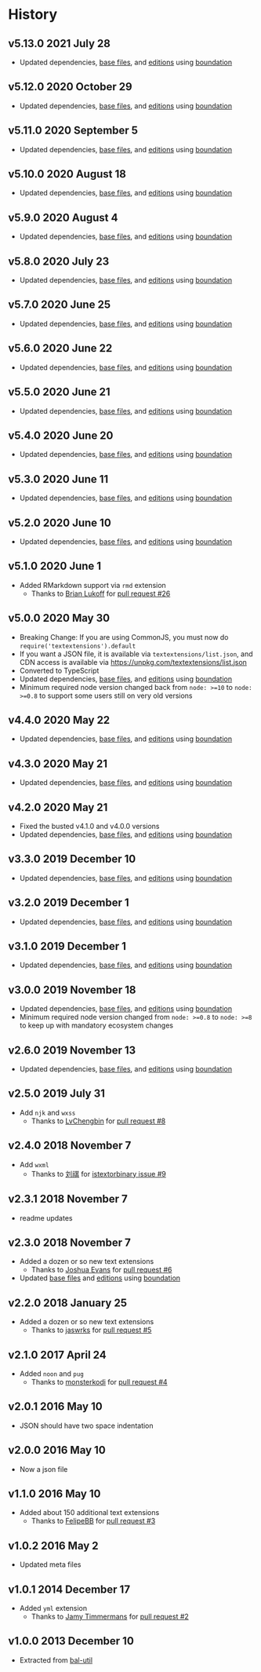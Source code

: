 # History

## v5.13.0 2021 July 28

-   Updated dependencies, [base files](https://github.com/bevry/base), and [editions](https://editions.bevry.me) using [boundation](https://github.com/bevry/boundation)

## v5.12.0 2020 October 29

-   Updated dependencies, [base files](https://github.com/bevry/base), and [editions](https://editions.bevry.me) using [boundation](https://github.com/bevry/boundation)

## v5.11.0 2020 September 5

-   Updated dependencies, [base files](https://github.com/bevry/base), and [editions](https://editions.bevry.me) using [boundation](https://github.com/bevry/boundation)

## v5.10.0 2020 August 18

-   Updated dependencies, [base files](https://github.com/bevry/base), and [editions](https://editions.bevry.me) using [boundation](https://github.com/bevry/boundation)

## v5.9.0 2020 August 4

-   Updated dependencies, [base files](https://github.com/bevry/base), and [editions](https://editions.bevry.me) using [boundation](https://github.com/bevry/boundation)

## v5.8.0 2020 July 23

-   Updated dependencies, [base files](https://github.com/bevry/base), and [editions](https://editions.bevry.me) using [boundation](https://github.com/bevry/boundation)

## v5.7.0 2020 June 25

-   Updated dependencies, [base files](https://github.com/bevry/base), and [editions](https://editions.bevry.me) using [boundation](https://github.com/bevry/boundation)

## v5.6.0 2020 June 22

-   Updated dependencies, [base files](https://github.com/bevry/base), and [editions](https://editions.bevry.me) using [boundation](https://github.com/bevry/boundation)

## v5.5.0 2020 June 21

-   Updated dependencies, [base files](https://github.com/bevry/base), and [editions](https://editions.bevry.me) using [boundation](https://github.com/bevry/boundation)

## v5.4.0 2020 June 20

-   Updated dependencies, [base files](https://github.com/bevry/base), and [editions](https://editions.bevry.me) using [boundation](https://github.com/bevry/boundation)

## v5.3.0 2020 June 11

-   Updated dependencies, [base files](https://github.com/bevry/base), and [editions](https://editions.bevry.me) using [boundation](https://github.com/bevry/boundation)

## v5.2.0 2020 June 10

-   Updated dependencies, [base files](https://github.com/bevry/base), and [editions](https://editions.bevry.me) using [boundation](https://github.com/bevry/boundation)

## v5.1.0 2020 June 1

-   Added RMarkdown support via `rmd` extension
    -   Thanks to [Brian Lukoff](https://github.com/brianlukoff) for [pull request #26](https://github.com/bevry/textextensions/pull/26)

## v5.0.0 2020 May 30

-   Breaking Change: If you are using CommonJS, you must now do `require('textextensions').default`
-   If you want a JSON file, it is available via `textextensions/list.json`, and CDN access is available via https://unpkg.com/textextensions/list.json
-   Converted to TypeScript
-   Updated dependencies, [base files](https://github.com/bevry/base), and [editions](https://editions.bevry.me) using [boundation](https://github.com/bevry/boundation)
-   Minimum required node version changed back from `node: >=10` to `node: >=0.8` to support some users still on very old versions

## v4.4.0 2020 May 22

-   Updated dependencies, [base files](https://github.com/bevry/base), and [editions](https://editions.bevry.me) using [boundation](https://github.com/bevry/boundation)

## v4.3.0 2020 May 21

-   Updated dependencies, [base files](https://github.com/bevry/base), and [editions](https://editions.bevry.me) using [boundation](https://github.com/bevry/boundation)

## v4.2.0 2020 May 21

-   Fixed the busted v4.1.0 and v4.0.0 versions
-   Updated dependencies, [base files](https://github.com/bevry/base), and [editions](https://editions.bevry.me) using [boundation](https://github.com/bevry/boundation)

## v3.3.0 2019 December 10

-   Updated dependencies, [base files](https://github.com/bevry/base), and [editions](https://editions.bevry.me) using [boundation](https://github.com/bevry/boundation)

## v3.2.0 2019 December 1

-   Updated dependencies, [base files](https://github.com/bevry/base), and [editions](https://editions.bevry.me) using [boundation](https://github.com/bevry/boundation)

## v3.1.0 2019 December 1

-   Updated dependencies, [base files](https://github.com/bevry/base), and [editions](https://editions.bevry.me) using [boundation](https://github.com/bevry/boundation)

## v3.0.0 2019 November 18

-   Updated dependencies, [base files](https://github.com/bevry/base), and [editions](https://editions.bevry.me) using [boundation](https://github.com/bevry/boundation)
-   Minimum required node version changed from `node: >=0.8` to `node: >=8` to keep up with mandatory ecosystem changes

## v2.6.0 2019 November 13

-   Updated dependencies, [base files](https://github.com/bevry/base), and [editions](https://editions.bevry.me) using [boundation](https://github.com/bevry/boundation)

## v2.5.0 2019 July 31

-   Add `njk` and `wxss`
    -   Thanks to [LvChengbin](https://github.com/LvChengbin) for [pull request #8](https://github.com/bevry/textextensions/pull/8)

## v2.4.0 2018 November 7

-   Add `wxml`
    -   Thanks to [刘祺](https://github.com/gucong3000) for [istextorbinary issue #9](https://github.com/bevry/istextorbinary/issues/9)

## v2.3.1 2018 November 7

-   readme updates

## v2.3.0 2018 November 7

-   Added a dozen or so new text extensions
    -   Thanks to [Joshua Evans](https://github.com/TheJoshuaEvans) for [pull request #6](https://github.com/bevry/textextensions/pull/6)
-   Updated [base files](https://github.com/bevry/base) and [editions](https://github.com/bevry/editions) using [boundation](https://github.com/bevry/boundation)

## v2.2.0 2018 January 25

-   Added a dozen or so new text extensions
    -   Thanks to [jaswrks](https://github.com/jaswrks) for [pull request #5](https://github.com/bevry/textextensions/pull/5)

## v2.1.0 2017 April 24

-   Added `noon` and `pug`
    -   Thanks to [monsterkodi](https://github.com/monsterkodi) for [pull request #4](https://github.com/bevry/textextensions/pull/4)

## v2.0.1 2016 May 10

-   JSON should have two space indentation

## v2.0.0 2016 May 10

-   Now a json file

## v1.1.0 2016 May 10

-   Added about 150 additional text extensions
    -   Thanks to [FelipeBB](https://github.com/FelipeBB) for [pull request #3](https://github.com/bevry/textextensions/pull/3)

## v1.0.2 2016 May 2

-   Updated meta files

## v1.0.1 2014 December 17

-   Added `yml` extension
    -   Thanks to [Jamy Timmermans](https://github.com/JamyDev) for [pull request #2](https://github.com/bevry/textextensions/pull/2)

## v1.0.0 2013 December 10

-   Extracted from [bal-util](https://github.com/balupton/bal-util/blob/6501d51bc0244fce3781fc0150136f7493099237/src/lib/paths.coffee#L48-L79)
